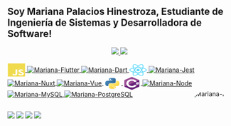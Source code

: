 ## Soy Mariana Palacios Hinestroza, Estudiante de Ingeniería de Sistemas y Desarrolladora de Software!
<div align="center">
  <a href="https://github.com/marianaph6">
  
  <img height="180em" src="https://github-readme-stats.vercel.app/api?username=marianaph6&show_icons=true&theme=tokyonight&include_all_commits=true&count_private=true"/>
  <img height="180em" src="https://github-readme-stats.vercel.app/api/top-langs/?username=marianaph6&layout=compact&langs_count=7&theme=tokyonight"/>
</div>
<div style="display: inline_block"><br>
  <img align="center" alt="Mariana-Js" height="30" width="40" src="https://raw.githubusercontent.com/devicons/devicon/master/icons/javascript/javascript-plain.svg">
  <img align="center" alt="Mariana-Flutter" height="30" width="40" src="https://cdn.jsdelivr.net/gh/devicons/devicon/icons/flutter/flutter-original.svg">
    <img align="center" alt="Mariana-Dart" height="30" width="40" src="https://cdn.jsdelivr.net/gh/devicons/devicon/icons/dart/dart-original.svg">
  <img align="center" alt="Mariana-Java" height="30" width="40" src="https://raw.githubusercontent.com/devicons/devicon/master/icons/react/react-original.svg">
  <img align="center" alt="Mariana-Jest" height="30" width="40" src="https://cdn.jsdelivr.net/gh/devicons/devicon/icons/jest/jest-plain.svg">
  <img align="center" alt="Mariana-Nuxt" height="30" width="40" src="https://cdn.jsdelivr.net/gh/devicons/devicon/icons/nuxtjs/nuxtjs-original.svg">
  <img align="center" alt="Mariana-Vue" height="30" width="40" src="https://cdn.jsdelivr.net/gh/devicons/devicon/icons/vuejs/vuejs-original.svg">
  <img align="center" alt="Mariana-Python" height="30" width="40" src="https://raw.githubusercontent.com/devicons/devicon/master/icons/python/python-original.svg">
  <img align="center" alt="Mariana-Csharp" height="30" width="40" src="https://raw.githubusercontent.com/devicons/devicon/master/icons/csharp/csharp-original.svg">
  <img align="center" alt="Mariana-Node" height="30" width="40" src="https://cdn.jsdelivr.net/gh/devicons/devicon/icons/nodejs/nodejs-original.svg">
  <img align="center" alt="Mariana-MySQL" height="30" width="40" src="https://cdn.jsdelivr.net/gh/devicons/devicon/icons/mysql/mysql-original.svg">
  <img align="center" alt="Mariana-PostgreSQL" height="30" width="40" src="https://cdn.jsdelivr.net/gh/devicons/devicon/icons/postgresql/postgresql-original.svg">
  <img align="right" alt="Mariana-Pic" height="200" style="border-radius:50px;" src="https://i.etsystatic.com/15991764/r/il/8de4fc/2756201378/il_794xN.2756201378_otzz.jpg">
</div>
  
  ##
 
<div> 
  <a href="https://www.linkedin.com/in/mariana-palacios-hinestroza-309b261ba" target="_blank"><img src="https://img.shields.io/badge/-LinkedIn-%230077B5?style=for-the-badge&logo=linkedin&logoColor=white" target="_blank"></a> 
  <a href="https://twitter.com/Mariana_ph6" target="_blank"><img src="https://img.shields.io/badge/Twitter-1DA1F2?style=for-the-badge&logo=twitter&logoColor=white" target="_blank"></a>
  <a href="https://www.instagram.com/mariana_ph6/" target="_blank"><img src="https://img.shields.io/badge/-Instagram-%23E4405F?style=for-the-badge&logo=instagram&logoColor=white" target="_blank"></a>
  <a href = "mailto:mariana1996.mph@gmail.com"><img src="https://img.shields.io/badge/-Gmail-%23333?style=for-the-badge&logo=gmail&logoColor=white" target="_blank"></a>

 
</div>
